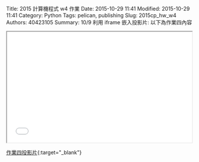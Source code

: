 Title: 2015 計算機程式 w4 作業
Date: 2015-10-29 11:41
Modified: 2015-10-29 11:41
Category: Python
Tags: pelican, publishing
Slug: 2015cp_hw_w4
Authors: 40423105
Summary: 10/9
利用 iframe 嵌入投影片:
以下為作業四內容



<iframe 
<iframe src="simplest3.html" width="500" height="300"></iframe>

[作業四投影片](simplest3.html){:target="_blank"}



